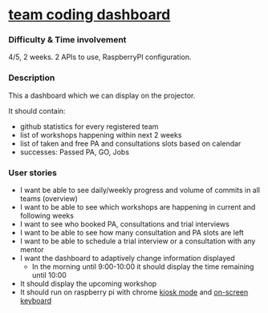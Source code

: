 # [team coding dashboard](https://github.com/maciejjankowski/team-coding-dashboard)
### Difficulty & Time involvement
4/5, 2 weeks. 2 APIs to use, RaspberryPI configuration. 
### Description
This a dashboard which we can display on the projector.

It should contain:
* github statistics for every registered team
* list of workshops happening within next 2 weeks
* list of taken and free PA and consultations slots based on calendar
* successes: Passed PA, GO, Jobs

### User stories
* I want be able to see daily/weekly progress and volume of commits in all teams (overview)
* I want to be able to see which workshops are happening in current and following weeks 
* I want to see who booked PA, consultations and trial interviews
* I want to be able to see how many consultation and PA slots are left
* I want to be able to schedule a trial interview or a consultation with any mentor
* I want the dashboard to adaptively change information displayed
  * In the morning until 9:00-10:00 it should display the time remaining until 10:00
* It should display the upcoming workshop
* It should run on raspberry pi with chrome [kiosk mode](https://stackoverflow.com/questions/39068389/opening-chrome-browser-in-full-window-or-kiosk-mode-on-windows-7) and [on-screen keyboard](https://chrome.google.com/webstore/detail/google-input-tools/mclkkofklkfljcocdinagocijmpgbhab)
